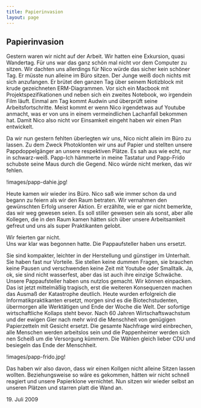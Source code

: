 ```yaml
---
title: Papierinvasion
layout: page
---
```

## Papierinvasion

Gestern waren wir nicht auf der Arbeit. Wir hatten eine Exkursion, quasi Wandertag. Für uns war das ganz schön mal nicht vor dem Computer zu sitzen. Wir dachten uns allerdings für Nico würde das sicher kein schöner Tag. Er müsste nun alleine im Büro sitzen. Der Junge weiß doch nichts mit sich anzufangen. Er brütet den ganzen Tag über seinem Notizblock mit krude gezeichneten ERM-Diagrammen. Vor sich ein Macbook mit Projektspezifikationen und neben sich ein zweites Notebook, wo irgendein Film läuft. Einmal am Tag kommt Audwin und überprüft seine Arbeitsfortschritte. Meist kommt er wenn Nico irgendetwas auf Youtube anmacht, was er von uns in einem vermeindlichen Lachanfall bekommen hat. Damit Nico also nicht vor Einsamkeit eingeht haben wir einen Plan entwickelt.

Da wir nun gestern fehlten überlegten wir uns, Nico nicht allein im Büro zu lassen. Zu dem Zweck Photoklonten wir uns auf Papier und stellten unsere Pappdoppelgänger an unsere respektiven Plätze. Es sah aus wie echt, nur in schwarz-weiß. Papp-Ich hämmerte in meine Tastatur und Papp-Frido schubste seine Maus durch die Gegend. Nico würde nicht merken, das wir fehlen.

!images/papp-dahie.jpg!

Heute kamen wir wieder ins Büro. Nico saß wie immer schon da und begann zu feiern als wir den Raum betraten. Wir vernahmen den gewünschten Erfolg unserer Aktion. Er erzählte, wie er gar nicht bemerkte, das wir weg gewesen seien. Es soll stiller gewesen sein als sonst, aber alle Kollegen, die in den Raum kamen hätten sich über unsere Arbeitsamkeit gefreut und uns als super Praktikanten gelobt.

Wir feierten gar nicht.<br>Uns war klar was begonnen hatte. Die Pappaufsteller haben uns ersetzt.

Sie sind kompakter, leichter in der Herstellung und günstiger im Unterhalt. Sie haben fast nur Vorteile. Sie stellen keine dummen Fragen, sie brauchen keine Pausen und verschwenden keine Zeit mit Youtube oder Smalltalk. Ja, ok, sie sind nicht wasserfest, aber das ist auch ihre einzige Schwäche.
Unsere Pappaufsteller haben uns nutzlos gemacht. Wir können einpacken. Das ist jetzt mittelmäßig tragisch, erst die weiteren Konsequenzen machen das Ausmaß der Katastrophe deutlich. Heute wurden erfolgreich die Informatikpraktikanten ersetzt, morgen sind es die Biotechstudenten, übermorgen alle Werktätigen und Ende der Woche die Welt. Der sofortige wirtschaftliche Kollaps steht bevor. Nach 60 Jahren Wirtschaftswachstum und der ewigen Gier nach mehr wird die Menschheit von genügigen Papierzetteln mit Gesicht ersetzt. Die gesamte Nachfrage wird einbrechen, alle Menschen werden arbeitslos sein und die Pappenheimer werden sich nen Scheiß um die Versorgung kümmern. Die Wählen gleich lieber CDU und besiegeln das Ende der Menschheit.

!images/papp-frido.jpg!

Das haben wir also davon, dass wir einen Kollgen nicht alleine Sitzen lassen wollten. Beziehungsweise so wäre es gekommen, hätten wir nicht schnell reagiert und unsere Papierklone vernichtet. Nun sitzen wir wieder selbst an unseren Plätzen und starren platt die Wand an.

<date>19. Juli 2009</date>
